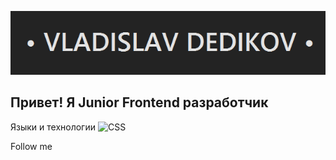![Header](https://github.com/crew-dev/crew-dev/blob/main/assets/line.png)

## Привет! Я Junior Frontend разработчик

Языки и технологии
![CSS](https://img.shields.io/badge/-HTML-E44D26?style=for-the-badge&logo=CSS)

Follow me